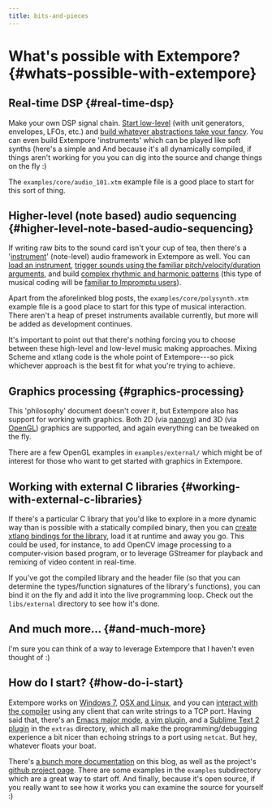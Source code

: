 ```yaml
---
title: bits-and-pieces
---
```


# What's possible with Extempore? {#whats-possible-with-extempore}

## Real-time DSP {#real-time-dsp}

Make your own DSP signal chain. [Start
low-level](2012-06-07-dsp-basics-in-extempore.org) (with unit
generators, envelopes, LFOs, etc.) and [build whatever abstractions take
your fancy](2012-06-07-more-dsp-and-extempore-types.org). You can even
build Extempore 'instruments' which can be played like soft synths
(here's a simple and And because it's all dynamically compiled, if
things aren't working for you you can dig into the source and change
things on the fly :)

The `examples/core/audio_101.xtm` example file is a good place to start
for this sort of thing.

## Higher-level (note based) audio sequencing {#higher-level-note-based-audio-sequencing}

If writing raw bits to the sound card isn't your cup of tea, then
there's a '[instrument](2012-10-16-a-really-simple-instrument.org)'
(note-level) audio framework in Extempore as well. You can [load an
instrument](2012-10-17-loading-and-using-a-sampler.org), [trigger sounds
using the familiar pitch/velocity/duration
arguments](2012-10-15-playing-an-instrument-part-i.org), and build
[complex rhythmic and harmonic
patterns](2012-10-15-playing-an-instrument-part-ii.org) (this type of
musical coding will be [familiar to Impromptu
users](2012-10-15-extempore-for-impromptu-users.org)).

Apart from the aforelinked blog posts, the `examples/core/polysynth.xtm`
example file is a good place to start for this type of musical
interaction. There aren't a heap of preset instruments available
currently, but more will be added as development continues.

It's important to point out that there's nothing forcing you to choose
between these high-level and low-level music making approaches. Mixing
Scheme and xtlang code is the whole point of Extempore---so pick
whichever approach is the best fit for what you're trying to achieve.

## Graphics processing {#graphics-processing}

This 'philosophy' document doesn't cover it, but Extempore also has
support for working with graphics. Both 2D (via [nanovg]()) and 3D (via
[OpenGL](http://www.opengl.org)) graphics are supported, and again
everything can be tweaked on the fly.

There are a few OpenGL examples in `examples/external/` which might be
of interest for those who want to get started with graphics in
Extempore.

## Working with external C libraries {#working-with-external-c-libraries}

If there's a particular C library that you'd like to explore in a more
dynamic way than is possible with a statically compiled binary, then you
can [create xtlang bindings for the
library](2012-08-23-binding-to-c-libs.org), load it at runtime and away
you go. This could be used, for instance, to add OpenCV image processing
to a computer-vision based program, or to leverage GStreamer for
playback and remixing of video content in real-time.

If you've got the compiled library and the header file (so that you can
determine the types/function signatures of the library's functions), you
can bind it on the fly and add it into the live programming loop. Check
out the `libs/external` directory to see how it's done.

## And much more… {#and-much-more}

I'm sure you can think of a way to leverage Extempore that I haven't
even thought of :)

## How do I start? {#how-do-i-start}

Extempore works on [Windows
7](2013-03-20-building-extempore-on-windows.org), [OSX and
Linux](2013-03-20-building-extempore-on-osx-linux.org), and you can
[interact with the
compiler](2012-09-26-interacting-with-the-extempore-compiler.org) using
any client that can write strings to a TCP port. Having said that,
there's an [Emacs major
mode](2012-10-10-extempore-emacs-cheat-sheet.org), [a vim
plugin](2014-11-07-hacking-extempore-in-vim.org), and a [Sublime Text 2
plugin](2012-10-23-extempore-st2-cheat-sheet.org) in the `extras`
directory, which all make the programming/debugging experience a bit
nicer than echoing strings to a port using `netcat`. But hey, whatever
floats your boat.

There's [a bunch more documentation](../extempore-docs/index.org) on
this blog, as well as the project's [github project
page](https://github.com/digego/extempore). There are some examples in
the `examples` subdirectory which are a great way to start off. And
finally, because it's open source, if you really want to see how it
works you can examine the source for yourself :)
